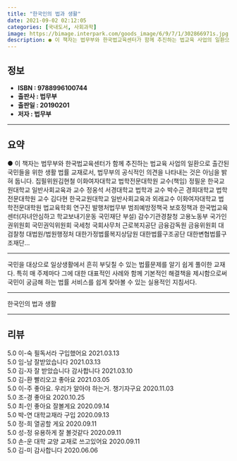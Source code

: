 ```yaml
---
title: "한국인의 법과 생활"
date: 2021-09-02 02:12:05
categories: [국내도서, 사회과학]
image: https://bimage.interpark.com/goods_image/6/9/7/1/302866971s.jpg
description: ● 이 책자는 법무부와 한국법교육센터가 함께 추진하는 법교육 사업의 일환으로 출간된 국민들을 위한 생활 법률 교재로서, 법무부의 공식적인 의견을 나타내는 것은 아님을 밝혀 둡니다. 집필위원김현철 이화여자대학교 법학전문대학원 교수(책임) 정필운 한국교원대학교 일반사회교육과 교수 정웅석
---
```


## **정보**

- **ISBN : 9788996100744**
- **출판사 : 법무부**
- **출판일 : 20190201**
- **저자 : 법무부**

------



## **요약**

●  이 책자는 법무부와 한국법교육센터가 함께 추진하는 법교육 사업의 일환으로 출간된 국민들을 위한 생활 법률 교재로서, 법무부의 공식적인 의견을 나타내는 것은 아님을 밝혀 둡니다. 집필위원김현철 이화여자대학교 법학전문대학원 교수(책임) 정필운 한국교원대학교 일반사회교육과 교수 정웅석 서경대학교 법학과 교수 박수곤 경희대학교 법학전문대학원 교수 김다현 한국교원대학교 일반사회교육과 외래교수 이화여자대학교 법학전문대학원 법교육학회 연구진 발행처법무부 범죄예방정책국 보호정책과 한국법교육센터(자녀안심하고 학교보내기운동 국민재단 부설) 감수기관경찰청 고용노동부 국가인권위원회 국민권익위원회 국세청 국회사무처 근로복지공단 금융감독원 금융위원회 대검찰청 대법원/법원행정처 대한가정법률복지상담원 대한법률구조공단 대한변협법률구조재단...

------

국민을 대상으로 일상생활에서 흔히 부딪칠 수 있는 법률문제를 알기 쉽게 풀이한 교재다. 특히 매 주제마다 그에 대한 대표적인 사례와 함께 기본적인 해결책을 제시함으로써 국민이 궁금해 하는 법률 서비스를 쉽게 찾아볼 수 있는 실용적인 지침서다.

------


한국인의 법과 생활 

------


## **리뷰** 

5.0 이-숙 필독서라 구입했어요 2021.03.13 <br/>5.0 임-남 잘받았습니다  2021.03.13 <br/>5.0 김-자 잘 받았습니다 
감사합니다  2021.03.10 <br/>5.0 김-환 빨리오고 좋아요 2021.03.05 <br/>5.0 이-주 좋아요. 우리가 알아야 하는거. 챙기자구요 2020.11.03 <br/>5.0 조-경 좋아요 2020.10.25 <br/>5.0 최-인 좋아요 잘볼게요 2020.09.14 <br/>5.0 박-연 대학교재라 구입 2020.09.13 <br/>5.0 정-희 열공할 게요 2020.09.11 <br/>5.0 성-정 유용하게 잘 볼것같다 2020.09.11 <br/>5.0 손-운 대학 교양 교재로 쓰고있어요 2020.09.11 <br/>5.0 김-미 감사합니다  2020.06.06 <br/>